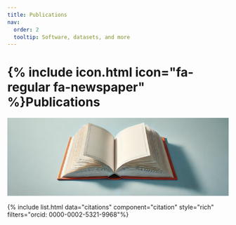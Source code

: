 ```yaml
---
title: Publications
nav:
  order: 2
  tooltip: Software, datasets, and more
---
```


# {% include icon.html icon="fa-regular fa-newspaper" %}Publications

<center>
<!-- Generated from https://shiny.rcg.sfu.ca/u/rdmorin/pubmedcloud3/ -->
<img src="../images/publication_background.png" alt="publications" style="width:800px"/>
</center>


{% include list.html data="citations" component="citation" style="rich" filters="orcid: 0000-0002-5321-9968"%}
